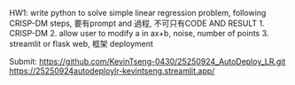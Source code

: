 HW1: write python to solve simple linear regression problem, following CRISP-DM steps,
             要有prompt and 過程, 不可只有CODE AND RESULT
             1. CRISP-DM
             2. allow user to modify a in ax+b, noise, number of points 
             3. streamlit or flask web, 框架 deployment

Submit:
            https://github.com/KevinTseng-0430/25250924_AutoDeploy_LR.git
            https://25250924autodeploylr-kevintseng.streamlit.app/